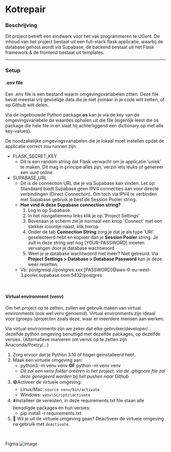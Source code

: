 # Kotrepair
### Beschrijving
Dit project betreft een eindwerk voor het vak programmeren te UGent. De inhoud van het project bestaat uit een full-stack flask applicatie, waarbij de database gehost wordt via Supabase, de backend bestaat uit het Flask framework & de frontend bestaat uit templates.

---

### Setup
#### .env file
Een .env file is een bestand waarin omgevingsvariabelen zitten. Deze file bevat meestal vrij gevoelige data die je niet zomaar in je code wilt zetten, of op Github wilt delen. 

Via de ingebouwde Python package **os** kan je via de key van de omgevingsvariabele de waardes ophalen uit die file (eigenlijk leest die os package die hele file in en slaat hij achterliggend een dictionary op met alle key-values). 

De noodzakelijke omgevingsvariabelen die je lokaal moet instellen opdat de applicatie correct zou runnen zijn:
- FLASK_SECRET_KEY
    - Dit is een random string dat Flask verwacht om je applicatie 'uniek' te maken. Dit mag in principe alles zijn, verzin iets leuks of genereer een uuid online
- SUPABASE_URL
    - Dit is de connection URL die je via Supabase kan vinden. Let op: Standaard biedt Supabase geen IPV4 connecties aan voor directe verbindingen (Direct Connection). Om toch via IPV4 te verbinden met Supabase gebruik je best de Session Pooler string. 
    - **Hoe vind ik deze Supabase connection string?**
        1. Log in op Supabase
        2. In het navigatiemenu links klik je op 'Project Settings'
        3. Bovenaan je scherm zie je normaal een knop 'Connect' met een stekker icoontje naast, klik hierop
        4. Onder de tab **Connection String** zorg je dat je als type 'URI' geselecteerd hebt en kopieer dan je **Session Pooler** string. Je zult in deze string wel nog [YOUR-PASSWORD] moeten vervangen door je database wachtwoord
        5. Weet je je database wachtwoord niet meer? Niet getreurd. Via **Project Settings > Database > Database Password** kan je deze weer resetten.
    - Vb: postgresql://postgres.xxx:[PASSWORD]@aws-0-eu-west-3.pooler.supabase.com:5432/postgres


</br>

#### Virtual environment (venv)
Om het project op te zetten, zullen we gebruik maken van virtual environments (ook wel venv genoemd). Virtual environments zijn ideaal voor (groeps-)projecten zoals deze, waar er meerdere mensen aan werken. 

Via virtual environments zijn we zeker dat elke gebruiker/developer/... dezelfde python omgeving benuttigd met dezelfde packages, op dezelfde versies. (Alternatieve manieren om venvs op te zetten zijn Anaconda/Poetry/...)

1. Zorg ervoor dat je Python 3.10 of hoger geïnstalleerd hebt.
2. Maak een virtuele omgeving aan:
    - python3 -m venv venv **OF** python -m venv venv
    - *Dit zal een venv folder creëren in het project, via de .gitignore file zal deze genegeerd worden bij het pushen naar Github*
3. 🟢Activeer de virtuele omgeving:
    - Linux/Mac: `source venv/bin/activate`
    - Windows: `venv\Scripts\activate`
4. ⬇️Installeer de vereisten, in deze requirements.txt file staan alle benodigde packages en hun versies:
    - pip install -r requirements.txt
5. 🔴 Wil je uit de virtuele omgeving gaan? Deactiveer de virtuele omgeving na gebruik met `deactivate`. 

</br>

Figma:![image](https://github.com/user-attachments/assets/2f7c5516-4300-4a2a-8a97-510fefdad016)

